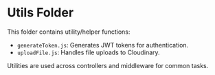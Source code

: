 # Utils Folder

This folder contains utility/helper functions:

- `generateToken.js`: Generates JWT tokens for authentication.
- `uploadFile.js`: Handles file uploads to Cloudinary.

Utilities are used across controllers and middleware for common tasks.
